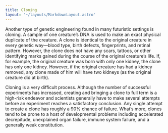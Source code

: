 ```yaml
---
title: Cloning
layout: '~/layouts/MarkdownLayout.astro'
---
```

Another type of genetic engineering found in many futuristic settings is
cloning. A sample of one creature’s DNA is used to make an exact physical
duplicate of the creature. A clone is identical to the original creature in
every genetic way—blood type, birth defects, fingerprints, and retinal
pattern. However, the clone does not have any scars, tattoos, or other
identifying marks gained during the course of the original creature’s life.
If, for example, the original creature was born with only one kidney, the
clone has only one kidney. However, if the original creature has had a kidney
removed, any clone made of him will have two kidneys (as the original creature
did at birth).

Cloning is a very difficult process. Although the number of successful
experiments has increased, creating and bringing a clone to full term is a
high-risk endeavor and scientists generally have to make several attempts
before an experiment reaches a satisfactory conclusion. Any single attempt to
create a clone has roughly a 90% chance of failure. What’s more, clones tend
to be prone to a host of developmental problems including accelerated
decrepitude, unexplained organ failure, immune system failure, and a generally
weak constitution.

